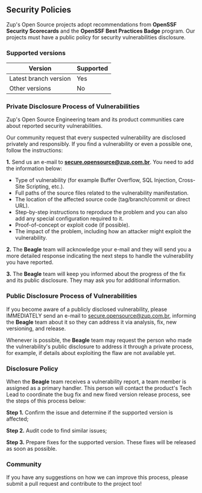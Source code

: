## **Security Policies**

Zup's Open Source projects adopt recommendations from **OpenSSF Security Scorecards** and the **OpenSSF Best Practices Badge** program. Our projects must have a public policy for security vulnerabilities disclosure.

### **Supported versions**

|Version                   |Supported |
|---                       |---       |
|Latest branch version     |Yes       |
|Other versions            |No        |

### **Private Disclosure Process of Vulnerabilities**

Zup's Open Source Engineering team and its product communities care about reported security vulnerabilities.

Our community request that every suspected vulnerability are disclosed privately and responsibly.
If you find a vulnerability or even a possible one, follow the instructions:

**1.** Send us an e-mail to **secure.opensource@zup.com.br**. You need to add the information below:
- Type of vulnerability (for example Buffer Overflow, SQL Injection, Cross-Site Scripting, etc.).
- Full paths of the source files related to the vulnerability manifestation.
- The location of the affected source code (tag/branch/commit or direct URL).
- Step-by-step instructions to reproduce the problem and you can also add any special configuration required to it.
- Proof-of-concept or exploit code (if possible).
- The impact of the problem, including how an attacker might exploit the vulnerability.

**2.** The **Beagle** team will acknowledge your e-mail and they will send you a more detailed response indicating the next steps to handle the vulnerability you have reported.

**3.** The **Beagle** team will keep you informed about the progress of the fix and its public disclosure. They may ask you for additional information.



### **Public Disclosure Process of Vulnerabilities**

If you become aware of a publicly disclosed vulnerability, please IMMEDIATELY send an e-mail to secure.opensource@zup.com.br, informing the **Beagle** team about it so they can address it via analysis, fix, new versioning, and release.

Whenever is possible, the **Beagle** team may request the person who made the vulnerability's public disclosure to address it through a private process, for example, if details about exploiting the flaw are not available yet.

### **Disclosure Policy**
When the **Beagle** team receives a vulnerability report, a team member is assigned as a primary handler. This person will contact the product's Tech Lead to coordinate the bug fix and new fixed version release process, see the steps of this process below:

**Step 1.** Confirm the issue and determine if the supported version is affected;

**Step 2.** Audit code to find similar issues;

**Step 3.** Prepare fixes for the supported version. These fixes will be released as soon as possible.

### **Community**

If you have any suggestions on how we can improve this process, please submit a pull request and contribute to the project too! 